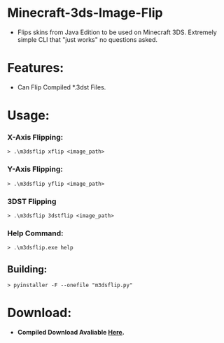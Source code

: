 # Minecraft-3ds-Image-Flip
- Flips skins from Java Edition to be used on Minecraft 3DS. Extremely simple CLI that "just works" no questions asked.

# Features:
- Can Flip Compiled *.3dst Files.

# Usage:
### X-Axis Flipping:
```
> .\m3dsflip xflip <image_path>
```
### Y-Axis Flipping:
```
> .\m3dsflip yflip <image_path>
```
### 3DST Flipping
```
> .\m3dsflip 3dstflip <image_path>
```
### Help Command:
```
> .\m3dsflip.exe help
```


## Building:
```
> pyinstaller -F --onefile "m3dsflip.py"
```

# Download:
- **Compiled Download Avaliable [Here](https://github.com/Cracko298/Minecraft-3ds-Image-Flip/releases/download/v0.2.0/m3dsflip.exe).**
